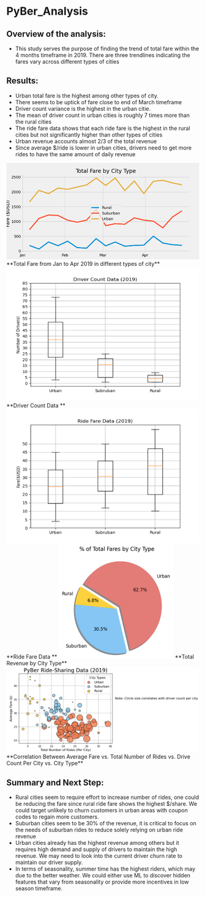 # PyBer_Analysis
## Overview of the analysis:
 - This study serves the purpose of finding the trend of total fare within the 4 months timeframe in 2019. There are three trendlines indicating the fares vary across different types of cities
## Results:
 - Urban total fare is the highest among other types of city.
 - There seems to be uptick of fare close to end of March timeframe
 - Driver count variance is the highest in the urban citie. 
 - The mean of driver count in urban cities is roughly 7 times more than the rural cities
 - The ride fare data shows that each ride fare is the highest in the rural cities but not significantly higher than other types of cities
 - Urban revenue accounts almost 2/3 of the total revenue
 - Since average $/ride is lower in urban cities, drivers need to get more rides to have the same amount of daily revenue

<img src="https://github.com/chris820629/PyBer_Analysis/blob/main/Images/PyBer_fare_summary.png" width="600">
**Total Fare from Jan to Apr 2019 in different types of city**
<img src="https://github.com/chris820629/PyBer_Analysis/blob/main/Images/Fig4.png" width="600" height="350">
**Driver Count Data **
<img src="https://github.com/chris820629/PyBer_Analysis/blob/main/Images/Fig3.png" width="600" height="350">
**Ride Fare Data **
<img src="https://github.com/chris820629/PyBer_Analysis/blob/main/Images/Revenue_by_City_Type.png" width="300" height="300">
**Total Revenue by City Type**
<img src="https://github.com/chris820629/PyBer_Analysis/blob/main/Images/Average_Fare_vs_Total_Rides_City.png" width="800" > 
**Correlation Between Average Fare vs. Total Number of Rides vs. Drive Count Per City vs. City Type**


## Summary and Next Step:
- Rural cities seem to require effort to increase number of rides, one could be reducing the fare since rural ride fare shows the highest $/share. We could target unlikely to churn customers in urban areas with coupon codes to regain more customers.
- Suburban cities seem to be 30% of the revenue, it is critical to focus on the needs of suburban rides to reduce solely relying on urban ride revenue
- Urban cities already has the highest revenue among others but it requires high demand and supply of drivers to maintain the high revenue. We may need to look into the current driver churn rate to maintain our driver supply. 
- In terms of seasonality, summer time has the highest riders, which may due to the better weather. We could either use ML to discover hidden features that vary from seasonality or provide more incentives in low season timeframe. 
